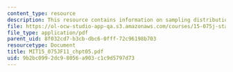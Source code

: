 ```yaml
---
content_type: resource
description: This resource contains information on sampling distributions of statistics.
file: https://ol-ocw-studio-app-qa.s3.amazonaws.com/courses/15-075j-statistical-thinking-and-data-analysis-fall-2011/9b2bc0992dc98056a903c1c9d5797d73_MIT15_075JF11_chpt05.pdf
file_type: application/pdf
parent_uid: 8f032cd7-b3cb-dbc6-0fff-72c96198b703
resourcetype: Document
title: MIT15_075JF11_chpt05.pdf
uid: 9b2bc099-2dc9-8056-a903-c1c9d5797d73
---
```

